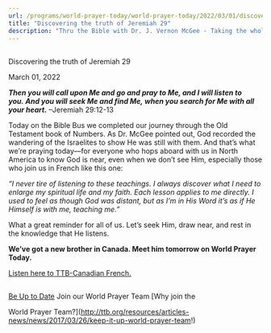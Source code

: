 ```yaml
---
url: /programs/world-prayer-today/world-prayer-today/2022/03/01/discovering-the-truth-of-jeremiah-29
title: "Discovering the truth of Jeremiah 29"
description: "Thru the Bible with Dr. J. Vernon McGee - Taking the whole Word to the whole world"
---
```







## 
 Discovering the truth of Jeremiah 29


March 01, 2022




***Then you will call upon Me and go and pray to Me, and I will listen to you. And you will seek Me and find Me, when you search for Me with all your heart.*** –Jeremiah 29:12-13

Today on the Bible Bus we completed our journey through the Old Testament book of Numbers. As Dr. McGee pointed out, God recorded the wandering of the Israelites to show He was still with them. And that’s what we’re praying today—for everyone who hops aboard with us in North America to know God is near, even when we don’t see Him, especially those who join us in French like this one: 

*“I never tire of listening to these teachings. I always discover what I need to enlarge my spiritual life and my faith. Each lesson applies to me directly. I used to feel as though God was distant, but as I’m in His Word it’s as if He Himself is with me, teaching me.”*

What a great reminder for all of us. Let’s seek Him, draw near, and rest in the knowledge that He listens. 

**We’ve got a new brother in Canada. Meet him tomorrow on World Prayer Today.**

[Listen here to TTB-Canadian French.](https://ttb.twr.org/home/day,0432/language,FRA-QUE)







## 




[Be Up to Date](http://feeds.feedburner.com/WorldPrayerToday "World Prayer Today RSS Feed")
Join our World Prayer Team
[Why join the  

World Prayer Team?](http://ttb.org/resources/articles-news/news/2017/03/26/keep-it-up-world-prayer-team!)




